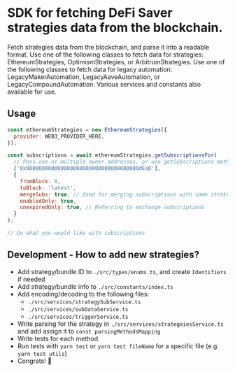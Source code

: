 # SDK for fetching DeFi Saver strategies data from the blockchain.

Fetch strategies data from the blockchain, and parse it into a readable format.
Use one of the following classes to fetch data for strategies: EthereumStrategies, OptimismStrategies, or ArbitrumStrategies.
Use one of the following classes to fetch data for legacy automation: LegacyMakerAutomation, LegacyAaveAutomation, or LegacyCompoundAutomation.
Various services and constants also available for use.

## Usage

```js
const ethereumStrategies = new EthereumStrategies({
  provider: WEB3_PROVIDER_HERE,
});

const subscriptions = await ethereumStrategies.getSubscriptionsFor(
  // Pass one or multiple owner addresses, or use getSubscriptions method to fetch all subscriptions
  ['0x000000000000000000000000000000000000dEaD'],
  {
    fromBlock: 0,
    toBlock: 'latest',
    mergeSubs: true, // Used for merging subscriptions with same strategy ID (e.g. boost and repay)
    enabledOnly: true,
    unexpiredOnly: true, // Referring to exchange subscriptions
  }
);

// Do what you would like with subscriptions
```

## Development - How to add new strategies?

- Add strategy/bundle ID to `./src/types/enums.ts`, and create `Identifiers` if needed
- Add strategy/bundle info to `./src/constants/index.ts`
- Add encoding/decoding to the following files:
  - `./src/services/strategySubService.ts`
  - `./src/services/subDataService.ts`
  - `./src/services/triggerService.ts`
- Write parsing for the strategy in `./src/services/strategeiesService.ts` and add assign it to `const parsingMethodsMapping`
- Write tests for each method
- Run tests with `yarn test` or `yarn test fileName` for a specific file (e.g. `yarn test utils`)
- Congrats! 🥳

